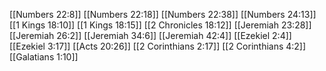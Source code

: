 [[Numbers 22:8]]
[[Numbers 22:18]]
[[Numbers 22:38]]
[[Numbers 24:13]]
[[1 Kings 18:10]]
[[1 Kings 18:15]]
[[2 Chronicles 18:12]]
[[Jeremiah 23:28]]
[[Jeremiah 26:2]]
[[Jeremiah 34:6]]
[[Jeremiah 42:4]]
[[Ezekiel 2:4]]
[[Ezekiel 3:17]]
[[Acts 20:26]]
[[2 Corinthians 2:17]]
[[2 Corinthians 4:2]]
[[Galatians 1:10]]
